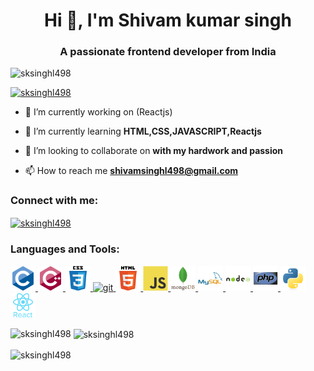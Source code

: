 <h1 align="center">Hi 👋, I'm Shivam kumar singh</h1>
<h3 align="center">A passionate frontend developer from India</h3>

<p align="left"> <img src="https://komarev.com/ghpvc/?username=sksinghl498&label=Profile%20views&color=0e75b6&style=flat" alt="sksinghl498" /> </p>

<p align="left"> <a href="https://github.com/ryo-ma/github-profile-trophy"><img src="https://github-profile-trophy.vercel.app/?username=sksinghl498" alt="sksinghl498" /></a> </p>

- 🔭 I’m currently working on (Reactjs)

- 🌱 I’m currently learning **HTML,CSS,JAVASCRIPT,Reactjs**

- 👯 I’m looking to collaborate on **with my hardwork and passion**

- 📫 How to reach me **shivamsinghl498@gmail.com**

<h3 align="left">Connect with me:</h3>
<p align="left">
<a href="https://www.codechef.com/users/sksinghl498" target="blank"><img align="center" src="https://cdn.jsdelivr.net/npm/simple-icons@3.1.0/icons/codechef.svg" alt="sksinghl498" height="30" width="40" /></a>
</p>

<h3 align="left">Languages and Tools:</h3>
<p align="left"> <a href="https://www.cprogramming.com/" target="_blank"> <img src="https://raw.githubusercontent.com/devicons/devicon/master/icons/c/c-original.svg" alt="c" width="40" height="40"/> </a> <a href="https://www.w3schools.com/cpp/" target="_blank"> <img src="https://raw.githubusercontent.com/devicons/devicon/master/icons/cplusplus/cplusplus-original.svg" alt="cplusplus" width="40" height="40"/> </a> <a href="https://www.w3schools.com/css/" target="_blank"> <img src="https://raw.githubusercontent.com/devicons/devicon/master/icons/css3/css3-original-wordmark.svg" alt="css3" width="40" height="40"/> </a> <a href="https://git-scm.com/" target="_blank"> <img src="https://www.vectorlogo.zone/logos/git-scm/git-scm-icon.svg" alt="git" width="40" height="40"/> </a> <a href="https://www.w3.org/html/" target="_blank"> <img src="https://raw.githubusercontent.com/devicons/devicon/master/icons/html5/html5-original-wordmark.svg" alt="html5" width="40" height="40"/> </a> <a href="https://developer.mozilla.org/en-US/docs/Web/JavaScript" target="_blank"> <img src="https://raw.githubusercontent.com/devicons/devicon/master/icons/javascript/javascript-original.svg" alt="javascript" width="40" height="40"/> </a> <a href="https://www.mongodb.com/" target="_blank"> <img src="https://raw.githubusercontent.com/devicons/devicon/master/icons/mongodb/mongodb-original-wordmark.svg" alt="mongodb" width="40" height="40"/> </a> <a href="https://www.mysql.com/" target="_blank"> <img src="https://raw.githubusercontent.com/devicons/devicon/master/icons/mysql/mysql-original-wordmark.svg" alt="mysql" width="40" height="40"/> </a> <a href="https://nodejs.org" target="_blank"> <img src="https://raw.githubusercontent.com/devicons/devicon/master/icons/nodejs/nodejs-original-wordmark.svg" alt="nodejs" width="40" height="40"/> </a> <a href="https://www.php.net" target="_blank"> <img src="https://raw.githubusercontent.com/devicons/devicon/master/icons/php/php-original.svg" alt="php" width="40" height="40"/> </a> <a href="https://www.python.org" target="_blank"> <img src="https://raw.githubusercontent.com/devicons/devicon/master/icons/python/python-original.svg" alt="python" width="40" height="40"/> </a> <a href="https://reactjs.org/" target="_blank"> <img src="https://raw.githubusercontent.com/devicons/devicon/master/icons/react/react-original-wordmark.svg" alt="react" width="40" height="40"/> </a> </p>

<p><img align="left" src="https://github-readme-stats.vercel.app/api/top-langs?username=sksinghl498&show_icons=true&locale=en&layout=compact" alt="sksinghl498" /></p>

<p>&nbsp;<img align="center" src="https://github-readme-stats.vercel.app/api?username=sksinghl498&show_icons=true&locale=en" alt="sksinghl498" /></p>

<p><img align="center" src="https://github-readme-streak-stats.herokuapp.com/?user=sksinghl498&" alt="sksinghl498" /></p>
